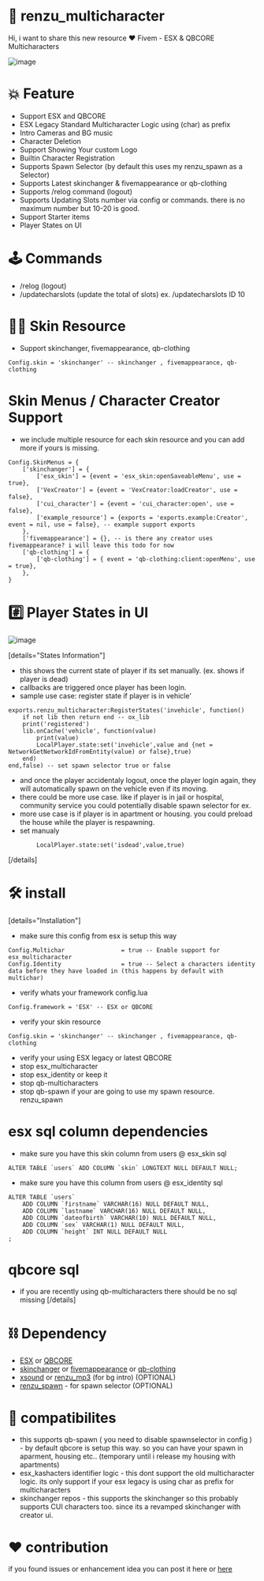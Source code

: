# 👯 renzu_multicharacter
Hi, i want to share this new resource :heart: 
Fivem - ESX &amp; QBCORE Multicharacters

![image](https://user-images.githubusercontent.com/82306584/204663183-47535b6d-1f4c-4a4a-9bff-7f9132dcd50b.png)

# :boom: Feature
- Support ESX and QBCORE
- ESX Legacy Standard Multicharacter Logic using (char) as prefix
- Intro Cameras and BG music
- Character Deletion
- Support Showing Your custom Logo
- Builtin Character Registration
- Supports Spawn Selector (by default this uses my renzu_spawn as a Selector)
- Supports Latest skinchanger & fivemappearance or qb-clothing
- Supports /relog command (logout)
- Supports Updating Slots number via config or commands. there is no maximum number but 10-20 is good.
- Support Starter items
- Player States on UI

# 🕹️ Commands
- /relog (logout)
- /updatecharslots (update the total of slots) ex. /updatecharslots ID 10

# 👦🏻 Skin Resource
- Support skinchanger, fivemappearance, qb-clothing
```
Config.skin = 'skinchanger' -- skinchanger , fivemappearance, qb-clothing
```
# Skin Menus / Character Creator Support
- we include multiple resource for each skin resource and you can add more if yours is missing.
```
Config.SkinMenus = {
	['skinchanger'] = {
		['esx_skin'] = {event = 'esx_skin:openSaveableMenu', use = true},
		['VexCreator'] = {event = 'VexCreator:loadCreator', use = false},
		['cui_character'] = {event = 'cui_character:open', use = false},
		['example_resource'] = {exports = 'exports.example:Creator', event = nil, use = false}, -- example support exports
	},
	['fivemappearance'] = {}, -- is there any creator uses fivemappearance? i will leave this todo for now
	['qb-clothing'] = {
		['qb-clothing'] = { event = 'qb-clothing:client:openMenu', use = true},
	},
}
```

# #️⃣ Player States in UI
![image](https://user-images.githubusercontent.com/82306584/204690922-e62e1043-62c1-4393-a918-43131e0a75f2.png)

[details="States Information"]
- this shows the current state of player if its set manually. (ex. shows if player is dead)
- callbacks are triggered once player has been login.
- sample use case: register state if player is in vehicle'
```
exports.renzu_multicharacter:RegisterStates('invehicle', function()
 	if not lib then return end -- ox_lib
 	print('registered')
 	lib.onCache('vehicle', function(value)
 		print(value)
 		LocalPlayer.state:set('invehicle',value and {net = NetworkGetNetworkIdFromEntity(value) or false},true)
 	end)
end,false) -- set spawn selector true or false
```
- and once the player accidentaly logout, once the player login again, they will automatically spawn on the vehicle even if its moving.
- there could be more use case. like if player is in jail or hospital, community service you could potentially disable spawn selector for ex.
- more use case is if player is in apartment or housing. you could preload the house while the player is respawning.
- set manualy

```
 		LocalPlayer.state:set('isdead',value,true)
```
[/details]


# 🛠️ install


[details="Installation"]
-  make sure this config from esx is setup this way
```
Config.Multichar                = true -- Enable support for esx_multicharacter
Config.Identity                 = true -- Select a characters identity data before they have loaded in (this happens by default with multichar)
```
- verify whats your framework config.lua
```
Config.framework = 'ESX' -- ESX or QBCORE
```
- verify your skin resource
```
Config.skin = 'skinchanger' -- skinchanger , fivemappearance, qb-clothing
```
- verify your using ESX legacy or latest QBCORE
- stop esx_multicharacter
- stop esx_identity or keep it
- stop qb-multicharacters
- stop qb-spawn if your are going to use my spawn resource. renzu_spawn

# esx sql column dependencies
- make sure you have this skin column from users @ esx_skin sql
``` 
ALTER TABLE `users` ADD COLUMN `skin` LONGTEXT NULL DEFAULT NULL;
```
- make sure you have this column from users @ esx_identity sql
```
ALTER TABLE `users`
	ADD COLUMN `firstname` VARCHAR(16) NULL DEFAULT NULL,
	ADD COLUMN `lastname` VARCHAR(16) NULL DEFAULT NULL,
	ADD COLUMN `dateofbirth` VARCHAR(10) NULL DEFAULT NULL,
	ADD COLUMN `sex` VARCHAR(1) NULL DEFAULT NULL,
	ADD COLUMN `height` INT NULL DEFAULT NULL
;
```

# qbcore sql 
- if you are recently using qb-multicharacters there should be no sql missing
[/details]



# ⛓️ Dependency
- [ESX](https://github.com/esx-framework/esx-legacy) or [QBCORE](https://github.com/Qbox-project/qb-core)
- [skinchanger](https://github.com/esx-framework/esx-legacy/tree/755bb0f8aa9e1814d3db929c436ab1aa3c61f95b/%5Besx%5D/skinchanger) or [fivemappearance](https://github.com/wasabirobby/fivem-appearance) or [qb-clothing](https://github.com/Qbox-project/qb-clothing)
- [xsound](https://github.com/Xogy/xsound) or [renzu_mp3](https://github.com/renzuzu/renzu_mp3) (for bg intro) (OPTIONAL)
- [renzu_spawn](https://forum.cfx.re/t/renzu-spawn-character-spawn-selector/4959467) - for spawn selector (OPTIONAL)

# 🤝 compatibilites
- this supports qb-spawn ( you need to disable spawnselector in config ) - by default qbcore is setup this way. so you can have your spawn in aparment, housing etc.. (temporary until i release my housing with apartments)
- esx_kashacters identifier logic - this dont support the old multicharacter logic. its only support if your esx legacy is using char as prefix for multicharacters
- skinchanger repos - this supports the skinchanger so this probably supports CUI characters too. since its a revamped skinchanger with creator ui.

# :heart:  contribution
if you found issues or enhancement idea you can post it here or [here](https://github.com/renzuzu/renzu_multicharacter/issues)
